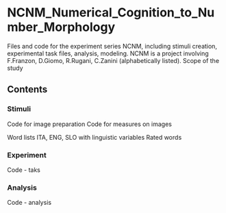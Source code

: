 # NCNM_Numerical_Cognition_to_Number_Morphology
Files and code for the experiment series NCNM, including stimuli creation, experimental task files, analysis, modeling.
NCNM is a project involving F.Franzon, D.Giomo, R.Rugani, C.Zanini (alphabetically listed).
Scope of the study

## Contents

### Stimuli
Code for image preparation
Code for measures on images 

Word lists ITA, ENG, SLO with linguistic variables
Rated words 

### Experiment
Code - taks

### Analysis
Code - analysis

